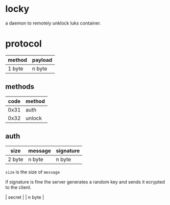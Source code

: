 # locky

a daemon to remotely unklock luks container.

# protocol

| method | payload |
| ------ | ------- |
| 1 byte | n byte  |

## methods

| code | method |
| ---- | ------ |
| 0x31 | auth   |
| 0x32 | unlock |

## auth

| size   | message | signature |
| ------ | ------- | --------- |
| 2 byte | n byte  | n byte    |

`size` is the size of `message`

if signature is fine the server generates a random key and sends it ecrypted to the client.

| secret |
| n byte |

